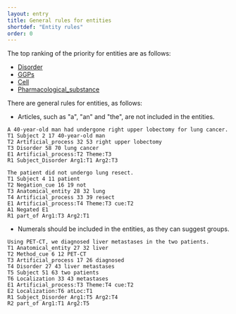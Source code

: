 ```yaml
---
layout: entry
title: General rules for entities
shortdef: "Entity rules"
order: 0
---
```


The top ranking of the priority for entities are as follows:
- [Disorder]()
- [GGPs]()
- [Cell]()
- [Pharmacological_substance]()

<!--
- [Anatomical_entity]()
- [Protein_molecule]()
-->

There are general rules for entities, as follows:

 - Articles, such as "a", "an" and "the", are not included in the entities.
 
~~~ ann
A 40-year-old man had undergone right upper lobectomy for lung cancer.
T1 Subject 2 17 40-year-old man
T2 Artificial_process 32 53 right upper lobectomy
T3 Disorder 58 70 lung cancer
E1 Artificial_process:T2 Theme:T3
R1 Subject_Disorder Arg1:T1 Arg2:T3
~~~
~~~ ann
The patient did not undergo lung resect.
T1 Subject 4 11 patient
T2 Negation_cue 16 19 not
T3 Anatomical_entity 28 32 lung
T4 Artificial_process 33 39 resect
E1 Artificial_process:T4 Theme:T3 cue:T2
A1 Negated E1
R1 part_of Arg1:T3 Arg2:T1
~~~
 
 - Numerals should be included in the entities, as they can suggest groups.


~~~ ann
Using PET-CT, we diagnosed liver metastases in the two patients.
T1 Anatomical_entity 27 32 liver
T2 Method_cue 6 12 PET-CT
T3 Artificial_process 17 26 diagnosed
T4 Disorder 27 43 liver metastases
T5 Subject 51 63 two patients
T6 Localization 33 43 metastases
E1 Artificial_process:T3 Theme:T4 cue:T2
E2 Localization:T6 atLoc:T1
R1 Subject_Disorder Arg1:T5 Arg2:T4
R2 part_of Arg1:T1 Arg2:T5
~~~
 
 <!-- details -->
